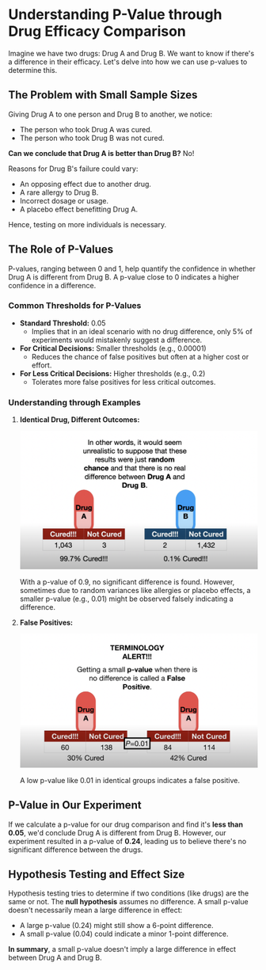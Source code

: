 # Understanding P-Value through Drug Efficacy Comparison

Imagine we have two drugs: Drug A and Drug B. We want to know if there's a difference in their efficacy. Let's delve into how we can use p-values to determine this.

## The Problem with Small Sample Sizes

Giving Drug A to one person and Drug B to another, we notice:

- The person who took Drug A was cured.
- The person who took Drug B was not cured.

**Can we conclude that Drug A is better than Drug B?** No!

Reasons for Drug B's failure could vary:

- An opposing effect due to another drug.
- A rare allergy to Drug B.
- Incorrect dosage or usage.
- A placebo effect benefitting Drug A.

Hence, testing on more individuals is necessary.

## The Role of P-Values

P-values, ranging between 0 and 1, help quantify the confidence in whether Drug A is different from Drug B. A p-value close to 0 indicates a higher confidence in a difference.

### Common Thresholds for P-Values

- **Standard Threshold:** 0.05  
  - Implies that in an ideal scenario with no drug difference, only 5% of experiments would mistakenly suggest a difference.
- **For Critical Decisions:** Smaller thresholds (e.g., 0.00001)  
  - Reduces the chance of false positives but often at a higher cost or effort.
- **For Less Critical Decisions:** Higher thresholds (e.g., 0.2)  
  - Tolerates more false positives for less critical outcomes.

### Understanding through Examples

1. **Identical Drug, Different Outcomes:**

   ![Unrealistic Result](unrealistic.png)

   With a p-value of 0.9, no significant difference is found. However, sometimes due to random variances like allergies or placebo effects, a smaller p-value (e.g., 0.01) might be observed falsely indicating a difference.

2. **False Positives:**

   ![False Positive Example](false_positive.png)

   A low p-value like 0.01 in identical groups indicates a false positive.

## P-Value in Our Experiment

If we calculate a p-value for our drug comparison and find it's **less than 0.05**, we'd conclude Drug A is different from Drug B. However, our experiment resulted in a p-value of **0.24**, leading us to believe there's no significant difference between the drugs.

## Hypothesis Testing and Effect Size

Hypothesis testing tries to determine if two conditions (like drugs) are the same or not. The **null hypothesis** assumes no difference. A small p-value doesn't necessarily mean a large difference in effect:

- A large p-value (0.24) might still show a 6-point difference.
- A small p-value (0.04) could indicate a minor 1-point difference.

**In summary**, a small p-value doesn't imply a large difference in effect between Drug A and Drug B.

